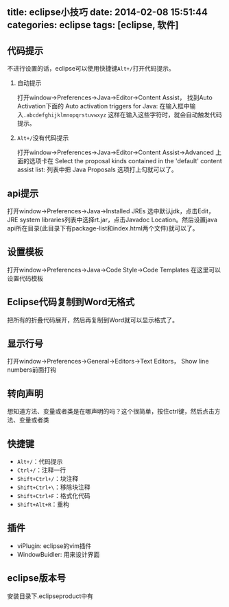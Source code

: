 title: eclipse小技巧
date: 2014-02-08 15:51:44
categories: eclipse
tags: [eclipse, 软件]
---
## 代码提示

不进行设置的话，eclipse可以使用快捷键`Alt+/`打开代码提示。

1. 自动提示

    打开window->Preferences->Java->Editor->Content Assist， 找到Auto Activation下面的 Auto activation triggers for Java: 在输入框中输入`.abcdefghijklmnopqrstuvwxyz` 这样在输入这些字符时，就会自动触发代码提示。

2. `Alt+/`没有代码提示

    打开window->Preferences->Java->Editor->Content Assist->Advanced   上面的选项卡在 Select the proposal kinds contained in the 'default' content assist list: 列表中把 Java Proposals 选项打上勾就可以了。

<!-- more -->

## api提示

打开window->Preferences->Java->Installed JREs
选中默认jdk，点击Edit，JRE system libraries列表中选择rt.jar，点击Javadoc Location。然后设置java api所在目录(此目录下有package-list和index.html两个文件)就可以了。

## 设置模板

打开window->Preferences->Java->Code Style->Code Templates
在这里可以设置代码模板

## Eclipse代码复制到Word无格式

把所有的折叠代码展开，然后再复制到Word就可以显示格式了。

## 显示行号

打开window->Preferences->General->Editors->Text Editors，
Show line numbers前面打钩

## 转向声明

想知道方法、变量或者类是在哪声明的吗？这个很简单，按住ctrl键，然后点击方法、变量或者类

## 快捷键

- `Alt+/`：代码提示
- `Ctrl+/`：注释一行
- `Shift+Ctrl+/`：块注释
- `Shift+Ctrl+\`：移除块注释
- `Shift+Ctrl+F`：格式化代码
- `Shift+Alt+R`：重构

## 插件

- viPlugin: eclipse的vim插件
- WindowBuidler: 用来设计界面

## eclipse版本号

安装目录下.eclipseproduct中有
